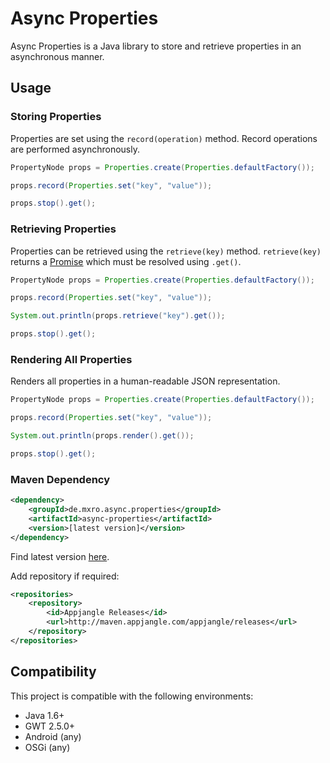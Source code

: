 # Async Properties

Async Properties is a Java library to store and retrieve properties in an asynchronous manner.

## Usage

### Storing Properties

Properties are set using the `record(operation)` method. Record operations are performed asynchronously. 

```java
PropertyNode props = Properties.create(Properties.defaultFactory());

props.record(Properties.set("key", "value"));

props.stop().get();

```

### Retrieving Properties

Properties can be retrieved using the `retrieve(key)` method. `retrieve(key)` returns a [Promise](http://modules.appjangle.com/java-promise/latest/apidocs/de/mxro/promise/Promise.html)
 which must be resolved using `.get()`.

```java
PropertyNode props = Properties.create(Properties.defaultFactory());

props.record(Properties.set("key", "value"));

System.out.println(props.retrieve("key").get());

props.stop().get();

```

### Rendering All Properties

Renders all properties in a human-readable JSON representation.

```java
PropertyNode props = Properties.create(Properties.defaultFactory());

props.record(Properties.set("key", "value"));

System.out.println(props.render().get());

props.stop().get();

```

### Maven Dependency

```xml
<dependency>
    <groupId>de.mxro.async.properties</groupId>
	<artifactId>async-properties</artifactId>
	<version>[latest version]</version>
</dependency>
```

Find latest version [here](http://modules.appjangle.com/async-properties/latest/project-summary.html).

Add repository if required:

```xml
<repositories>
	<repository>
		<id>Appjangle Releases</id>
		<url>http://maven.appjangle.com/appjangle/releases</url>
	</repository>
</repositories>
```

## Compatibility

This project is compatible with the following environments:

- Java 1.6+
- GWT 2.5.0+
- Android (any)
- OSGi (any)
